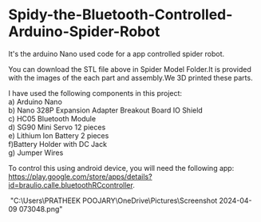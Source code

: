 # Spidy-the-Bluetooth-Controlled-Arduino-Spider-Robot

It's the arduino Nano used code for a app controlled spider robot.

You can download the STL file above in Spider Model Folder.It is provided with the images of the each part and assembly.We 3D printed these parts.

I have used the following components in this project:<br/>
a) Arduino Nano <br/>
b) Nano 328P Expansion Adapter Breakout Board IO Shield <br/>
c) HC05 Bluetooth Module  <br/>
d) SG90 Mini Servo 12 pieces <br/>
e) Lithium Ion Battery 2 pieces<br/>
f)Battery Holder with DC Jack<br/>
g) Jumper Wires<br/>

To control this using android device, you will need the following app: https://play.google.com/store/apps/details?id=braulio.calle.bluetoothRCcontroller.

<img> "C:\Users\PRATHEEK POOJARY\OneDrive\Pictures\Screenshot 2024-04-09 073048.png"</img>






